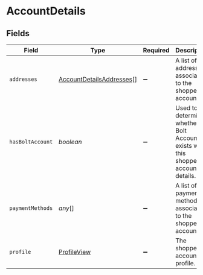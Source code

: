 # AccountDetails


## Fields

| Field                                                                                | Type                                                                                 | Required                                                                             | Description                                                                          |
| ------------------------------------------------------------------------------------ | ------------------------------------------------------------------------------------ | ------------------------------------------------------------------------------------ | ------------------------------------------------------------------------------------ |
| `addresses`                                                                          | [AccountDetailsAddresses](../../models/shared/accountdetailsaddresses.md)[]          | :heavy_minus_sign:                                                                   | A list of all addresses associated to the shopper's account.                         |
| `hasBoltAccount`                                                                     | *boolean*                                                                            | :heavy_minus_sign:                                                                   | Used to determine whether a Bolt Account exists with this shopper's account details. |
| `paymentMethods`                                                                     | *any*[]                                                                              | :heavy_minus_sign:                                                                   | A list of all payment methods associated to the shopper's account.                   |
| `profile`                                                                            | [ProfileView](../../models/shared/profileview.md)                                    | :heavy_minus_sign:                                                                   | The shopper's account profile.                                                       |